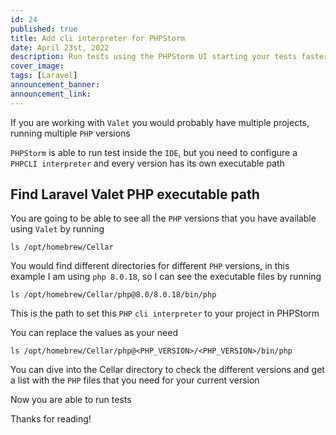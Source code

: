 ```yaml
---
id: 24
published: true
title: Add cli interpreter for PHPStorm
date: April 23st, 2022
description: Run tests using the PHPStorm UI starting your tests faster and in a granular way 
cover_image:
tags: [Laravel]
announcement_banner:
announcement_link:
---
```


If you are working with `Valet` you would probably have multiple projects, running multiple `PHP` versions

`PHPStorm` is able to run test inside the `IDE`, but you need to configure a `PHPCLI interpreter` 
and every version has its own executable path

## Find Laravel Valet PHP executable path

You are going to be able to see all the `PHP` versions that you have available using `Valet` by running

```shell
ls /opt/homebrew/Cellar
```

You would find different directories for different `PHP` versions, 
in this example I am using `php 8.0.18`, so I can see the executable files by running

```shell
ls /opt/homebrew/Cellar/php@8.0/8.0.18/bin/php
```

This is the path to set this `PHP` `cli interpreter` to your project in PHPStorm

You can replace the values as your need

```shell
ls /opt/homebrew/Cellar/php@<PHP_VERSION>/<PHP_VERSION>/bin/php
```

You can dive into the Cellar directory to check the different versions and get a list with 
the `PHP` files that you need for your current version

Now you are able to run tests

Thanks for reading!